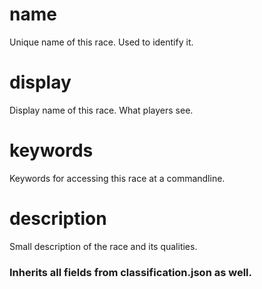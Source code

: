 # name
Unique name of this race. Used to identify it.
# display
Display name of this race. What players see.
# keywords
Keywords for accessing this race at a commandline.
# description
Small description of the race and its qualities.

### Inherits all fields from classification.json as well.